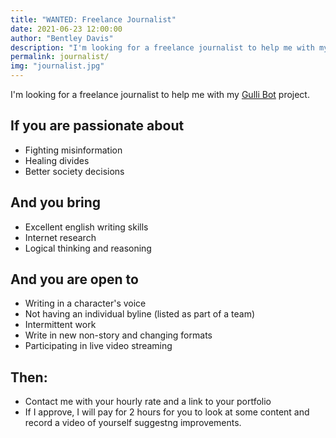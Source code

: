 ```yaml
---
title: "WANTED: Freelance Journalist"
date: 2021-06-23 12:00:00
author: "Bentley Davis"
description: "I'm looking for a freelance journalist to help me with my Gulli Bot project."
permalink: journalist/
img: "journalist.jpg"
---
```


I'm looking for a freelance journalist to help me with my [Gulli Bot](https://GulliBot.com) project.

## If you are passionate about
- Fighting misinformation
- Healing divides
- Better society decisions

## And you bring 
- Excellent english writing skills
- Internet research
- Logical thinking and reasoning

## And you are open to 
- Writing in a character's voice
- Not having an individual byline (listed as part of a team)
- Intermittent work
- Write in new non-story and changing formats
- Participating in live video streaming

## Then:
- Contact me with your hourly rate and a link to your portfolio
- If I approve, I will pay for 2 hours for you to look at some content and record a video of yourself suggestng improvements.

